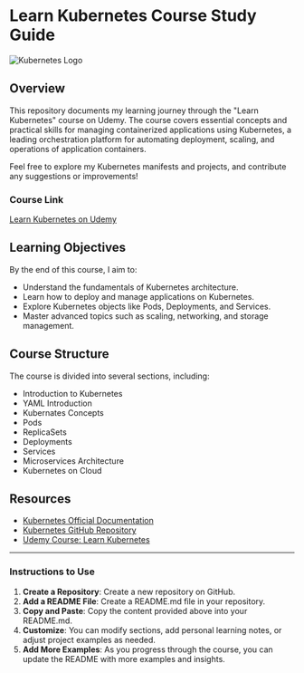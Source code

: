 # Learn Kubernetes Course Study Guide

![Kubernetes Logo](https://kubernetes.io/images/wheel.svg)

## Overview

This repository documents my learning journey through the "Learn Kubernetes" course on Udemy. The course covers essential concepts and practical skills for managing containerized applications using Kubernetes, a leading orchestration platform for automating deployment, scaling, and operations of application containers.

Feel free to explore my Kubernetes manifests and projects, and contribute any suggestions or improvements!

### Course Link
[Learn Kubernetes on Udemy](https://www.udemy.com/course/learn-kubernetes/learn/)


## Learning Objectives

By the end of this course, I aim to:
- Understand the fundamentals of Kubernetes architecture.
- Learn how to deploy and manage applications on Kubernetes.
- Explore Kubernetes objects like Pods, Deployments, and Services.
- Master advanced topics such as scaling, networking, and storage management.

## Course Structure

The course is divided into several sections, including:
- Introduction to Kubernetes
- YAML Introduction
- Kubernates Concepts
- Pods
- ReplicaSets
- Deployments
- Services
- Microservices Architecture
- Kubernetes on Cloud

## Resources

- [Kubernetes Official Documentation](https://kubernetes.io/docs/)
- [Kubernetes GitHub Repository](https://github.com/kubernetes/kubernetes)
- [Udemy Course: Learn Kubernetes](https://www.udemy.com/course/learn-kubernetes/learn/)

---

### Instructions to Use

1. **Create a Repository**: Create a new repository on GitHub.
2. **Add a README File**: Create a README.md file in your repository.
3. **Copy and Paste**: Copy the content provided above into your README.md.
4. **Customize**: You can modify sections, add personal learning notes, or adjust project examples as needed.
5. **Add More Examples**: As you progress through the course, you can update the README with more examples and insights.

